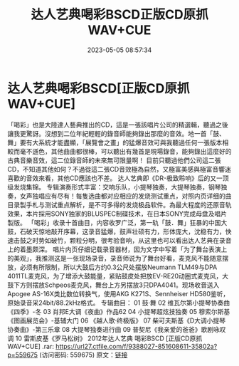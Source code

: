 ﻿---
title: 达人艺典喝彩BSCD正版CD原抓WAV+CUE
date: 2023-05-05 08:57:34
categories: 古典音乐、新世纪、纯音雅乐
tags: 纯音雅乐
---
# 达人艺典喝彩BSCD[正版CD原抓WAV+CUE]

「喝彩」也是大陸達人藝典推出的CD，這是一張該唱片公司的精選輯，聽過之後讓我更驚訝。沒想到二位年紀輕輕的錄音師能夠錄出那麼的音效。地一首「鼓、舞」要有大系統才能盡顯，「展覽會之畫」的猛爆音效可與我聽過任何一張版本相較而毫不遜色，其他曲曲都很棒，可以聽出有幾首是現場錄音，能夠錄出這麼好的古典音樂音效，這二位錄音師的未來無可限量啊！
目前只聽過他們公司這二張CD，不知道其他如何？不過從這二張CD音效極為自然，又極富美感與極富音響迷喜歡的音效來看，其他CD應該也不差。
达人艺典即《DR-极致聆响》后的又一顶级发烧集锦。
专辑演奏形式丰富：交响乐队，小提琴独奏，大提琴独奏，钢琴独奏，女声独唱应有尽有！每隻选曲都对应相应的发烧测试重点，对照内页详细的曲目录製手札与测试重点解析，是不可多得的发烧极品软件。為最大程度的还原音轨效果，本片採用SONY独家的BLUSPEC制碟技术，在日本SONY完成母盘及唱片製版。
「喝彩」收录十首曲目，内容收罗广泛，第一轨「鼓．舞」狂暴的中国大鼓，石破天惊地敲开序幕，这录音猛爆，鼓声壮硕有力，形体庞大，沈稳有力，快速击鼓之时势如破竹，颗粒分明，很考验音响，从这里也可以看出达人艺典在录音上的着墨颇深。
唱片内页仔细记载录音器材，因为文字中写着「为了舞台表演上的美观」，我推测这是一张现场录音，录音师说为了舞台好看，麦克风不能随意摆放，必须有所限制，所以大鼓后方约0.3公尺处摆放Neumann
TLM49与DPA
4011TL麦克风，为了增添大鼓能量，紧贴鼓皮处把放EV-RE20动圈式麦克风，大鼓下方则摆放Schpeos麦克风，舞台上方另摆放3只DPA4041。现场收音送入Apogee
AS-16X类比数位转换气，使用AKG K271S、Sennheiser
HD580鉴听，原始录音采24bit/88.2kHz格式。
专辑曲目：
01 鼓·舞
02 维瓦尔第小提琴协奏曲《四季》-冬
03 肖邦E大调《夜曲》作品62
04 小提琴超炫技独奏
05 穆索尔斯基《图画展览会》-基辅大门
06 《越人歌·终极版》
07 柴可夫斯基《D大调小提琴协奏曲》-第三乐章
08 大提琴独奏进行曲
09 普契尼《我亲爱的爸爸》歌剧咏叹调
10 雷斯皮基《罗马松树》
2012年达人艺典 喝彩BSCD [正版CD原抓WAV+CUE] .rar: https://url27.ctfile.com/f/9388027-851608611-35802a?p=559675
(访问密码: 559675)
原文：[链接](https://blog.sina.com.cn/s/blog_1647c7e76010311qx.html)